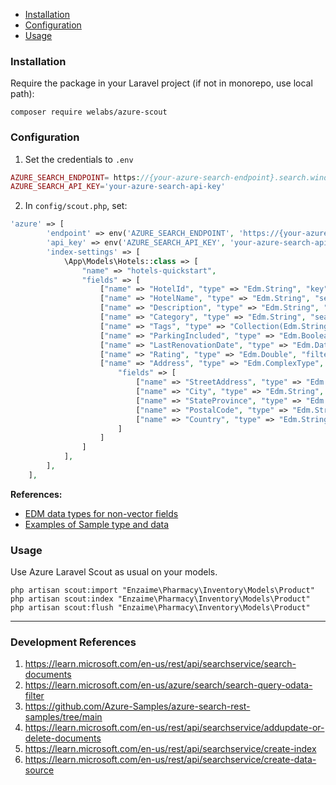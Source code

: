 - [Installation](#installation)
- [Configuration](#configuration)
- [Usage](#usage)

### Installation

Require the package in your Laravel project (if not in monorepo, use local path):

    composer require welabs/azure-scout

### Configuration
1. Set the credentials to `.env`
```php
AZURE_SEARCH_ENDPOINT= https://{your-azure-search-endpoint}.search.windows.net
AZURE_SEARCH_API_KEY='your-azure-search-api-key'
```
2. In `config/scout.php`, set:

```php
'azure' => [
        'endpoint' => env('AZURE_SEARCH_ENDPOINT', 'https://{your-azure-search-endpoint}.search.windows.net'),
        'api_key' => env('AZURE_SEARCH_API_KEY', 'your-azure-search-api-key'),
        'index-settings' => [
            \App\Models\Hotels::class => [
                "name" => "hotels-quickstart",  
                "fields" => [
                    ["name" => "HotelId", "type" => "Edm.String", "key" => true, "filterable" => true],
                    ["name" => "HotelName", "type" => "Edm.String", "searchable" => true, "filterable" => false, "sortable" => true, "facetable" => false],
                    ["name" => "Description", "type" => "Edm.String", "searchable" => true, "filterable" => false, "sortable" => false, "facetable" => false, "analyzer" => "en.lucene"],
                    ["name" => "Category", "type" => "Edm.String", "searchable" => true, "filterable" => true, "sortable" => true, "facetable" => true],
                    ["name" => "Tags", "type" => "Collection(Edm.String)", "searchable" => true, "filterable" => true, "sortable" => false, "facetable" => true],
                    ["name" => "ParkingIncluded", "type" => "Edm.Boolean", "filterable" => true, "sortable" => true, "facetable" => true],
                    ["name" => "LastRenovationDate", "type" => "Edm.DateTimeOffset", "filterable" => true, "sortable" => true, "facetable" => true],
                    ["name" => "Rating", "type" => "Edm.Double", "filterable" => true, "sortable" => true, "facetable" => true],
                    ["name" => "Address", "type" => "Edm.ComplexType", 
                        "fields" => [
                            ["name" => "StreetAddress", "type" => "Edm.String", "filterable" => false, "sortable" => false, "facetable" => false, "searchable" => true],
                            ["name" => "City", "type" => "Edm.String", "searchable" => true, "filterable" => true, "sortable" => true, "facetable" => true],
                            ["name" => "StateProvince", "type" => "Edm.String", "searchable" => true, "filterable" => true, "sortable" => true, "facetable" => true],
                            ["name" => "PostalCode", "type" => "Edm.String", "searchable" => true, "filterable" => true, "sortable" => true, "facetable" => true],
                            ["name" => "Country", "type" => "Edm.String", "searchable" => true, "filterable" => true, "sortable" => true, "facetable" => true]
                        ]
                    ]
                ]
            ],
        ],
    ],
```
**References:**
- [EDM data types for non-vector fields](https://learn.microsoft.com/en-us/rest/api/searchservice/supported-data-types#edm-data-types-for-nonvector-fields)
- [Examples of Sample type and data](https://github.com/Azure-Samples/azure-search-rest-samples/blob/main/Quickstart/az-search-quickstart.rest)

### Usage
Use Azure Laravel Scout as usual on your models.

```shell
php artisan scout:import "Enzaime\Pharmacy\Inventory\Models\Product"
php artisan scout:index "Enzaime\Pharmacy\Inventory\Models\Product" 
php artisan scout:flush "Enzaime\Pharmacy\Inventory\Models\Product"
```

---
### Development References

1. https://learn.microsoft.com/en-us/rest/api/searchservice/search-documents
1. https://learn.microsoft.com/en-us/azure/search/search-query-odata-filter
1. https://github.com/Azure-Samples/azure-search-rest-samples/tree/main
1. https://learn.microsoft.com/en-us/rest/api/searchservice/addupdate-or-delete-documents
1. https://learn.microsoft.com/en-us/rest/api/searchservice/create-index
1. https://learn.microsoft.com/en-us/rest/api/searchservice/create-data-source

